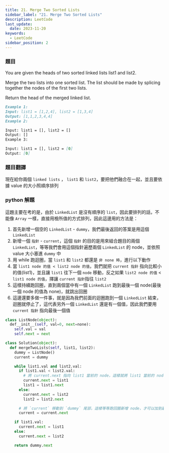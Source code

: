 ```yaml
---
title: 21. Merge Two Sorted Lists
sidebar_label: "21. Merge Two Sorted Lists"
description: LeetCode
last_update:
  date: 2023-11-20
keywords:
  - LeetCode  
sidebar_position: 2
---
```


### 題目

You are given the heads of two sorted linked lists list1 and list2.

Merge the two lists into one sorted list. The list should be made by splicing together the nodes of the first two lists.

Return the head of the merged linked list.

```md
Example 1:
Input: list1 = [1,2,4], list2 = [1,3,4]
Output: [1,1,2,3,4,4]
Example 2:

Input: list1 = [], list2 = []
Output: []
Example 3:

Input: list1 = [], list2 = [0]
Output: [0]

```

### 題目翻譯

現在給你兩個 `linked lists` ， `list1` 和 `list2`，要把他們融合在一起，並且要依據 value 的大小照順序排列


### python 解題

這題主要在考的是，由於 `LinkedList` 是沒有順序的 `list`，因此要排列的話，不能像 `Array` 一樣，直接用檢所值的方式排列，因此這邊用的方法是：
1. 首先新增一個空的 `LinkedList` - `dummy`，我們最後返回的答案是用這個 `LinkedList`
2. 新增一個 `指針` - `current`，這個 `指針` 的目的是用來組合題目的兩個 `LinkedList`，等等我們會用這個指針遍歷兩個 `LinkedList` 的 node，並依照 value 大小塞進 `dummy` 中
3. 用 while 跑迴圈，當 `list1` 和 `list2` 都還是 `非 none 時`，進行以下動作
4. 當 `list1 node 的值 < list2 node 的值`，我們就把 `current 指針` 指向比較小的值(list1)，並且讓 `list1` 往下一個 `node` 移動，反之如果 `list2 node 的值` < `list1 node 的值`，擇讓 `current 指針`指往 `list2`
5. 這樣持續跑回圈，直到兩個當中有一個 `LinkedList` 跑到最後一個 node(最後一個 node 的值為 none)，就跳出回圈
6. 這邊還要多做一件事，就是因為我們前面的迴圈跑到一個 `LinkedList` 結束，迴圈就停止了，這代表另外一個 `LinkedList` 還是有一個值，因此我們要用 `current 指針` 指向最後一個值




```py
class ListNode(object):
  def__init__(self, val=0, next=none):
    self.val = val
    self.next = next

class Solution(object):
  def mergeTwoLists(self, list1, list2):
    dummy = ListNode()
    current = dummy

    while list1.val and list2.val:
      if list1.val < list2.val:
        # 將 current.next 指向 list1 當前的 node，這樣就將 list1 當前的 node 合併到 dummy 中
        current.next = list1
        list1 = list1.next        
      else:
        current.next = list2
        list2 = list2.next

      # 將 `current` 移動到 `dummy` 尾部，這樣等等跑回圈新增 node，才可以加到最尾端
      current = current.next  

    if list1.val:
      current.next = list1
    else:
      current.next = list2

    return dummy.next

```
